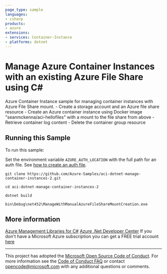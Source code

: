 ```yaml
---
page_type: sample
languages:
- csharp
products:
- azure
extensions:
- services: Container-Instance
- platforms: dotnet
---
```


# Manage Azure Container Instances with an existing Azure File Share using C# #

 Azure Container Instance sample for managing container instances with Azure File Share mount.
    - Create a storage account and an Azure file share resource
    - Create an Azure container instance using Docker image "seanmckenna/aci-hellofiles" with a mount to the file share from above
    - Retrieve container log content
    - Delete the container group resource


## Running this Sample ##

To run this sample:

Set the environment variable `AZURE_AUTH_LOCATION` with the full path for an auth file. See [how to create an auth file](https://github.com/Azure/azure-libraries-for-net/blob/master/AUTH.md).

    git clone https://github.com/Azure-Samples/aci-dotnet-manage-container-instances-2.git

    cd aci-dotnet-manage-container-instances-2

    dotnet build

    bin\Debug\net452\ManageWithManualAzureFileShareMountCreation.exe

## More information ##

[Azure Management Libraries for C#](https://github.com/Azure/azure-sdk-for-net/tree/Fluent)
[Azure .Net Developer Center](https://azure.microsoft.com/en-us/develop/net/)
If you don't have a Microsoft Azure subscription you can get a FREE trial account [here](http://go.microsoft.com/fwlink/?LinkId=330212)

---

This project has adopted the [Microsoft Open Source Code of Conduct](https://opensource.microsoft.com/codeofconduct/). For more information see the [Code of Conduct FAQ](https://opensource.microsoft.com/codeofconduct/faq/) or contact [opencode@microsoft.com](mailto:opencode@microsoft.com) with any additional questions or comments.
